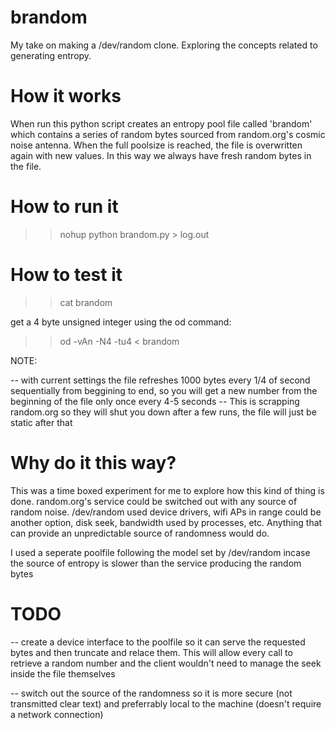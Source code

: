 # brandom
My take on making a /dev/random clone. Exploring the concepts related to generating entropy.

# How it works
When run this python script creates an entropy pool file called 'brandom' which contains a series of random bytes sourced from random.org's cosmic noise antenna. When the full poolsize is reached, the file is overwritten again with new values. In this way we always have fresh random bytes in the file.

# How to run it
>>nohup python brandom.py > log.out

# How to test it

>> cat brandom

get a 4 byte unsigned integer using the od command:

>>od -vAn -N4 -tu4 < brandom

NOTE:

-- with current settings the file refreshes 1000 bytes every 1/4 of second sequentially from beggining to end, so you will get a new number from the beginning of the file only once every 4-5 seconds
-- This is scrapping random.org so they will shut you down after a few runs, the file will just be static after that

# Why do it this way?

This was a time boxed experiment for me to explore how this kind of thing is done. random.org's service could be switched out with any source of random noise. /dev/random used device drivers, wifi APs in range could be another option, disk seek, bandwidth used by processes, etc. Anything that can provide an unpredictable source of randomness would do.

I used a seperate poolfile following the model set by /dev/random incase the source of entropy is slower than the service producing the random bytes

# TODO

-- create a device interface to the poolfile so it can serve the requested bytes and then truncate and relace them. This will allow every call to retrieve a random number and the client wouldn't need to manage the seek inside the file themselves

-- switch out the source of the randomness so it is more secure (not transmitted clear text) and preferrably local to the machine (doesn't require a network connection)
